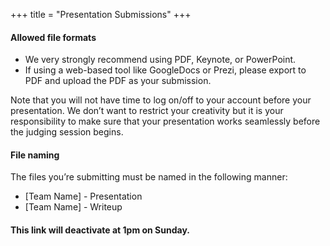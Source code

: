 +++
title = "Presentation Submissions"
+++

#### Allowed file formats

- We very strongly recommend using PDF, Keynote, or PowerPoint.
- If using a web-based tool like GoogleDocs or Prezi, please export to PDF and upload the PDF as your submission.

Note that you will not have time to log on/off to your account before your presentation. We don’t want to restrict your creativity but it is your responsibility to make sure that your presentation works seamlessly before the judging session begins.

#### File naming

The files you’re submitting must be named in the following manner:

- [Team Name] - Presentation
- [Team Name] - Writeup

#### This link will deactivate at 1pm on Sunday. 

<script src="https://csuchico.app.box.com/upload-widget/embed.js?folderID=71880096713&height=420&isDescriptionFieldShown=0&isEmailRequired=0&title=Submit%20File(s)%20to%20Submissions&token=uyyq1gfzmd0hn47q4p8ljuv2hp0sxo2f&width=385" type="text/javascript"></script>